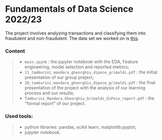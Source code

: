 # Fundamentals of Data Science 2022/23
The project involves analyzing transactions and classifying them into fraudulent and non-fraudulent. The data set we worked on is [this](https://www.kaggle.com/datasets/chitwanmanchanda/fraudulent-transactions-data).

### Content

>- `main.ipynb` : the jupyter notebook with the EDA, Feature engineering, model selection and reported metrics;
>- `11_tamburini_mandara_gheorghiu_dipoce_grimaldi.pdf` : the initial presentation of our group preject;
>- `28_tamburini_mandara_gheorghiu_dipoce_grimaldi.pdf` : the final presentation of the project with the analysis of our learning process and our results;
>- `Tamburini_Mandara_Gheorghiu_Grimaldi_DiPoce_report.pdf` : the "formal report" of our project.

### Used tools:

>- python libraries: pandas, scikit learn, matplotlib.pyplot;
>- jupyter notebook.

